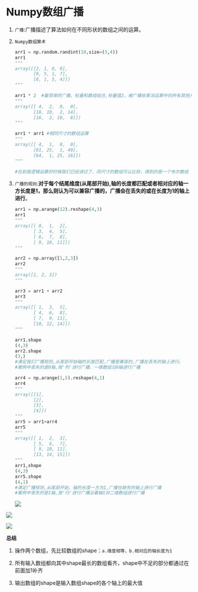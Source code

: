 # Numpy数组广播

1. `广播`:广播描述了算法如何在不同形状的数组之间的运算。

2. `Numpy数组算术`

   ```python
   arr1 = np.random.randint(10,size=(3,4))
   arr1
   """
   array([[2, 1, 0, 0],
          [9, 5, 1, 7],
          [8, 1, 5, 4]])
   """
   
   arr1 * 2  #最简单的广播，标量和数组组合,标量值2，被广播给乘法运算中的所有其他元素
   """
   array([[ 4,  2,  0,  0],
          [18, 10,  2, 14],
          [16,  2, 10,  8]])
   """
   
   arr1 * arr1 #相同尺寸的数组运算
   """
   array([[ 4,  1,  0,  0],
          [81, 25,  1, 49],
          [64,  1, 25, 16]])
   """
   
   #在前面逻辑运算的时候我们已经讲过了，同尺寸的数组可以比较，得到的是一个布尔数组
   ```

3. `广播的规则`:**对于每个结尾维度(从尾部开始),轴的长度都匹配或者相对应的轴一方长度是1，那么则认为可以兼容广播的，广播会在丢失的或在长度为1的轴上进行**。

   ```python
   arr1 = np.arange(12).reshape(4,3)
   arr1
   """
   array([[ 0,  1,  2],
          [ 3,  4,  5],
          [ 6,  7,  8],
          [ 9, 10, 11]])
   """
   
   arr2 = np.array([1,2,3])
   arr2
   """
   array([1, 2, 3])
   """
   
   arr3 = arr1 + arr2
   arr3
   """
   array([[ 1,  3,  5],
          [ 4,  6,  8],
          [ 7,  9, 11],
          [10, 12, 14]])
   """
   
   arr1.shape
   (4,3)
   arr2.shape
   (3,)
   #满足我们广播规则,从尾部开始轴的长度匹配,广播是兼容的,广播在丢失的轴上进行。
   #案例中丢失的是0轴,按'列'进行广播，一维数组沿0轴进行广播
   
   ```

   ```python
   arr4 = np.arange(1,5).reshape(4,1)
   arr4
   """
   array([[1],
          [2],
          [3],
          [4]])
   """
   arr5 = arr1+arr4
   arr5
   """
   array([[ 1,  2,  3],
          [ 5,  6,  7],
          [ 9, 10, 11],
          [13, 14, 15]])
   """
   arr1,shape
   (4,3)
   arr5.shape
   (4,1)
   #满足广播规则,从尾部开始，轴的长度一方为1,广播在缺失的轴上进行广播
   #案例中丢失的是1轴,按'行'进行广播沿着轴1对二维数组进行广播
   ```

   ![](C:\Users\唐禹\Desktop\数据分析-唐禹\广播，沿0轴，列进行广播.png)

![](C:\Users\唐禹\Desktop\数据分析-唐禹\广播。沿1轴，行进行广播.png)

![](C:\Users\唐禹\Desktop\数据分析-唐禹\三维广播沿0轴.png)

**总结**

1. 操作两个数组，先比较数组的shape：`a.维度相等，b.相对应的轴长度为1`

2. 所有输入数组都向其中shape最长的数组看齐，shape中不足的部分都通过在前面加1补齐

3. 输出数组的shape是输入数组shape的各个轴上的最大值




